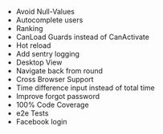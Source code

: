 * Avoid Null-Values
* Autocomplete users
* Ranking
* CanLoad Guards instead of CanActivate
* Hot reload
* Add sentry logging 
* Desktop View
* Navigate back from round
* Cross Browser Support
* Time difference input instead of total time
* Improve forgot password
* 100% Code Coverage
* e2e Tests
* Facebook login